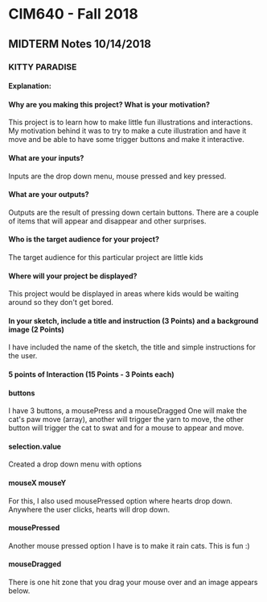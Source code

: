# CIM640 - Fall 2018

## MIDTERM Notes 10/14/2018

### KITTY PARADISE

#### Explanation:
#### Why are you making this project? What is your motivation?
This project is to learn how to make little fun illustrations and interactions.
My motivation behind it was to try to make a cute illustration and have it
move and be able to have some trigger buttons and make it interactive.

#### What are your inputs?
Inputs are the drop down menu, mouse pressed and key pressed.

#### What are your outputs?
Outputs are the result of pressing down certain buttons.
There are a couple of items that will appear and disappear and other surprises.

#### Who is the target audience for your project?
The target audience for this particular project are little kids

#### Where will your project be displayed?
This project would be displayed in areas where kids would be waiting around
so they don't get bored.


#### In your sketch, include a title and instruction (3 Points) and a background image (2 Points)
I have included the name of the sketch, the title and simple instructions for the user.


#### 5 points of Interaction (15 Points - 3 Points each)
#### buttons
I have 3 buttons, a mousePress and a mouseDragged
One will make the cat's paw move (array), another will trigger the yarn to move,
the other button will trigger the cat to swat and for a mouse to appear and move.

#### selection.value
Created a drop down menu with options

#### mouseX mouseY
For this, I also used mousePressed option where hearts drop down. Anywhere the user
clicks, hearts will drop down.

#### mousePressed
Another mouse pressed option I have is to make it rain cats. This is fun :)

#### mouseDragged
There is one hit zone that you drag your mouse over and an image appears below.


